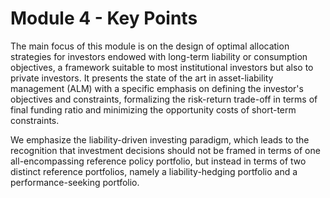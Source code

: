 # Module 4 - Key Points

The main focus of this module is on the design of optimal allocation strategies for investors endowed with long-term liability or consumption objectives, a framework suitable to most institutional investors but also to private investors. It presents the state of the art in asset-liability management (ALM) with a specific emphasis on defining the investor's objectives and constraints, formalizing the risk-return trade-off in terms of final funding ratio and minimizing the opportunity costs of short-term constraints. 

We emphasize the liability-driven investing paradigm, which leads to the recognition that investment decisions should not be framed in terms of one all-encompassing reference policy portfolio, but instead in terms of two distinct reference portfolios, namely a liability-hedging portfolio and a performance-seeking portfolio. 